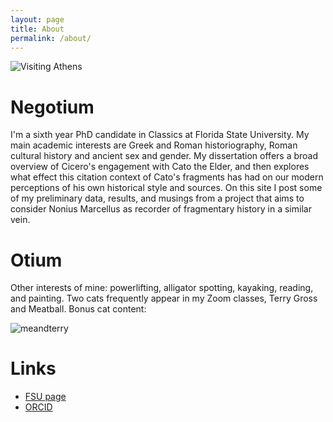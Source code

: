 ```yaml
---
layout: page
title: About
permalink: /about/
---
```

![Visiting Athens](https://classics.fsu.edu/sites/g/files/upcbnu916/files/Graduate_Students/evaprofpic.jpg)

# Negotium 

I'm a sixth year PhD candidate in Classics at Florida State University. My main academic interests are Greek and Roman historiography, Roman cultural history and ancient sex and gender. My dissertation offers a broad overview of Cicero's engagement with Cato the Elder, and then explores what effect this citation context of Cato's fragments has had on our modern perceptions of his own historical style and sources. On this site I post some of my preliminary data, results, and musings from a project that aims to consider Nonius Marcellus as recorder of fragmentary history in a similar vein.

# Otium

Other interests of mine: powerlifting, alligator spotting, kayaking, reading, and painting. Two cats frequently appear in my Zoom classes, Terry Gross and Meatball. Bonus cat content:

![meandterry](/evacarrara/assets/me.jpg) 

# Links

* [FSU page](https://classics.fsu.edu/people/graduate-students/carrara)
* [ORCID](https://orcid.org/0000-0002-1855-8884)
